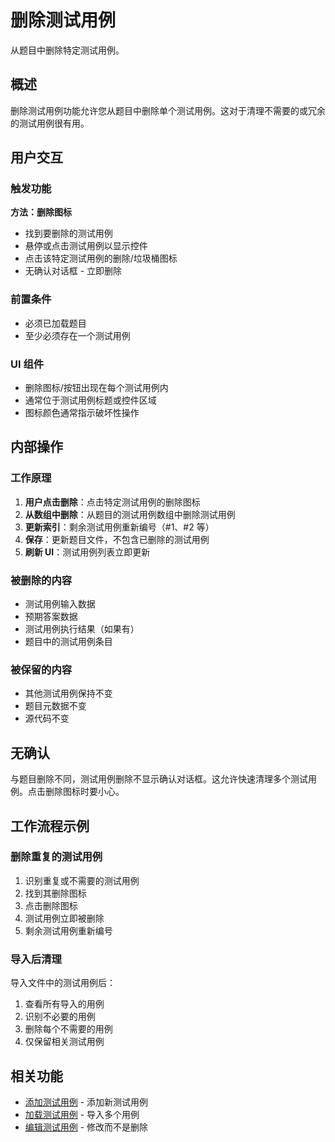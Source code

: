 # 删除测试用例

从题目中删除特定测试用例。

## 概述

删除测试用例功能允许您从题目中删除单个测试用例。这对于清理不需要的或冗余的测试用例很有用。

## 用户交互

### 触发功能

**方法：删除图标**
- 找到要删除的测试用例
- 悬停或点击测试用例以显示控件
- 点击该特定测试用例的删除/垃圾桶图标
- 无确认对话框 - 立即删除

### 前置条件

- 必须已加载题目
- 至少必须存在一个测试用例

### UI 组件

- 删除图标/按钮出现在每个测试用例内
- 通常位于测试用例标题或控件区域
- 图标颜色通常指示破坏性操作

## 内部操作

### 工作原理

1. **用户点击删除**：点击特定测试用例的删除图标
2. **从数组中删除**：从题目的测试用例数组中删除测试用例
3. **更新索引**：剩余测试用例重新编号（#1、#2 等）
4. **保存**：更新题目文件，不包含已删除的测试用例
5. **刷新 UI**：测试用例列表立即更新

### 被删除的内容

- 测试用例输入数据
- 预期答案数据
- 测试用例执行结果（如果有）
- 题目中的测试用例条目

### 被保留的内容

- 其他测试用例保持不变
- 题目元数据不变
- 源代码不变

## 无确认

与题目删除不同，测试用例删除不显示确认对话框。这允许快速清理多个测试用例。点击删除图标时要小心。

## 工作流程示例

### 删除重复的测试用例

1. 识别重复或不需要的测试用例
2. 找到其删除图标
3. 点击删除图标
4. 测试用例立即被删除
5. 剩余测试用例重新编号

### 导入后清理

导入文件中的测试用例后：
1. 查看所有导入的用例
2. 识别不必要的用例
3. 删除每个不需要的用例
4. 仅保留相关测试用例

## 相关功能

- [添加测试用例](add-test-case.md) - 添加新测试用例
- [加载测试用例](load-test-cases.md) - 导入多个用例
- [编辑测试用例](edit-test-case.md) - 修改而不是删除
